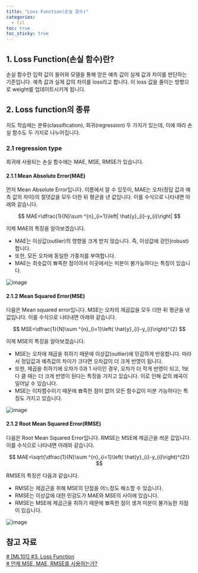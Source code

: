 ```yaml
---
title: "Loss Function(손실 함수)"
categories:
  - til
toc: true
toc_sticky: true
---
```


## 1. Loss Function(손실 함수)란?
손실 함수란 입력 값이 들어와 모델을 통해 얻은 예측 값이 실제 값과 차이를 판단하는 기준입니다. 예측 값과 실제 값의 차이를 loss라고 합니다. 이 loss 값을 줄이는 방향으로 weight를 업데이트시키게 됩니다.


## 2. Loss function의 종류
지도 학습에는 분류(classification), 회귀(regression) 두 가지가 있는데, 이에 따라 손실 함수도 두 가지로 나누어집니다. 

### 2.1 regression type
회귀에 사용되는 손실 함수에는 MAE, MSE, RMSE가 있습니다.
#### 2.1.1 Mean Absolute Error(MAE)
먼저 Mean Absolute Error입니다. 이름에서 알 수 있듯이, MAE는 오차(정답 값과 예측 값의 차이)의 절댓값을 모두 더한 뒤 평균을 낸 값입니다. 이를 수식으로 나타내면 아래와 같습니다.

$$ MAE=\dfrac{1}{N}\sum ^{n}_{i=1}\left| \hat{y}_{i}-y_{i}\right| $$

이제 MAE의 특징을 알아보겠습니다.
- MAE는 이상값(outlier)의 영향을 크게 받지 않습니다. 즉, 이상값에 강인(robust)합니다.
- 또한, 모든 오차에 동일한 가중치를 부여합니다.
- MAE는 최솟값이 뾰족한 점이어서 이곳에서는 미분이 불가능하다는 특징이 있습니다.

![image](https://miro.medium.com/max/640/1*2vVfKyVjGe6G-cLDcfy03A.png)


#### 2.1.2 Mean Squared Error(MSE)
다음은 Mean squared error입니다. MSE는 오차의 제곱값을 모두 더한 뒤 평균을 낸 값입니다. 이를 수식으로 나타내면 아래와 같습니다.

$$ MSE=\dfrac{1}{N}\sum ^{n}_{i=1}\left( \hat{y}_{i}-y_{i}\right)^{2} $$

이제 MSE의 특징을 알아보겠습니다. 
- MSE는 오차에 제곱을 취하기 때문에 이상값(outlier)에 민감하게 반응합니다. 따라서 정답값과 예측값의 차이가 크다면 오차값이 더 크게 반영이 됩니다.
- 또한, 제곱을 취하기에 오차가 0과 1 사이인 경우, 오차가 더 작게 반영이 되고, 1보다 클 때는 더 크게 반영이 된다는 특징을 가지고 있습니다. 이로 인해 값의 왜곡이 일어날 수 있습니다.
- MSE는 이차함수이기 때문에 뾰족한 점이 없어 모든 함수값이 미분 가능하다는 특징도 가지고 있습니다.
 
![image](https://miro.medium.com/max/640/1*i5VaXBlH7dNuHp-qPwFXnw.png)

#### 2.1.2 Root Mean Squared Error(RMSE)
다음은 Root Mean Squared Error입니다. RMSE는 MSE에 제곱근을 씌운 값입니다. 이를 수식으로 나타내면 아래와 같습니다.

$$  MAE=\sqrt{\dfrac{1}{N}\sum ^{n}_{i=1}\left( \hat{y}_{i}-y_{i}\right)^{2}}  $$

RMSE의 특징은 다음과 같습니다.
- RMSE는 제곱근을 취해 MSE의 단점을 어느정도 해소할 수 있습니다.
- RMSE는 이상값에 대한 민감도가 MAE와 MSE의 사이에 있습니다.
- RMSE는 MSE에 제곱근을 취하기 때문에 뾰족한 점이 생겨 미분이 불가능한 지점이 있습니다.

![image](https://miro.medium.com/max/640/1*JrhjZDbK5g34a28-oZ_igg.png)

## 참고 자료
[# [ML101] #3. Loss Function](https://brunch.co.kr/@mnc/9)<br>
[# 언제 MSE, MAE, RMSE를 사용하는가?](https://jysden.medium.com/%EC%96%B8%EC%A0%9C-mse-mae-rmse%EB%A5%BC-%EC%82%AC%EC%9A%A9%ED%95%98%EB%8A%94%EA%B0%80-c473bd831c62)
